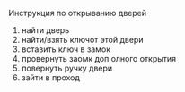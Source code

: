 Инструкция по открыванию дверей 
1. найти дверь
2. найти/взять ключот этой двери 
3. вставить ключ в замок
4. провернуть заомк доп олного открытия
5. повернуть ручку двери
6. зайти в проход